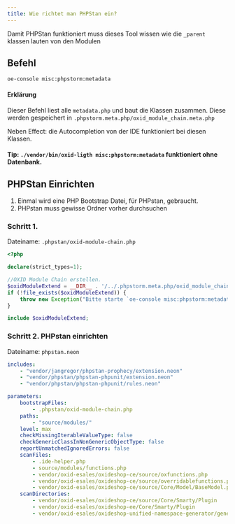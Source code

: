 ```yaml
---
title: Wie richtet man PHPStan ein?
---
```


Damit PHPStan funktioniert muss dieses Tool wissen wie die `_parent` klassen lauten von den
Modulen

## Befehl

`oe-console misc:phpstorm:metadata`

#### Erklärung

Dieser Befehl liest alle `metadata.php` und baut die Klassen zusammen. Diese werden gespeichert
in `.phpstorm.meta.php/oxid_module_chain.meta.php`

Neben Effect: die Autocompletion von der IDE funktioniert bei diesen Klassen.

#### Tip: `./vendor/bin/oxid-ligth misc:phpstorm:metadata` funktioniert ohne Datenbank.

## PHPStan Einrichten

1. Einmal wird eine PHP Bootstrap Datei, für PHPstan, gebraucht.
1. PHPstan muss gewisse Ordner vorher durchsuchen

### Schritt 1.

Dateiname: `.phpstan/oxid-module-chain.php`

```php
<?php

declare(strict_types=1);

//OXID Module Chain erstellen.
$oxidModuleExtend = __DIR__ . '/../.phpstorm.meta.php/oxid_module_chain.meta.php';
if (!file_exists($oxidModuleExtend)) {
    throw new Exception("Bitte starte `oe-console misc:phpstorm:metadata`");
}

include $oxidModuleExtend;

```

### Schritt 2. PHPstan einrichten

Dateiname: `phpstan.neon`

```yaml
includes:
    - "vendor/jangregor/phpstan-prophecy/extension.neon"
    - "vendor/phpstan/phpstan-phpunit/extension.neon"
    - "vendor/phpstan/phpstan-phpunit/rules.neon"

parameters:
    bootstrapFiles:
        - .phpstan/oxid-module-chain.php
    paths:
        - "source/modules/"
    level: max
    checkMissingIterableValueType: false
    checkGenericClassInNonGenericObjectType: false
    reportUnmatchedIgnoredErrors: false
    scanFiles:
        - .ide-helper.php
        - source/modules/functions.php
        - vendor/oxid-esales/oxideshop-ce/source/oxfunctions.php
        - vendor/oxid-esales/oxideshop-ce/source/overridablefunctions.php
        - vendor/oxid-esales/oxideshop-ce/source/Core/Model/BaseModel.php
    scanDirectories:
        - vendor/oxid-esales/oxideshop-ce/source/Core/Smarty/Plugin
        - vendor/oxid-esales/oxideshop-ee/Core/Smarty/Plugin
        - vendor/oxid-esales/oxideshop-unified-namespace-generator/generated/
```
